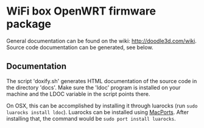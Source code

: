 WiFi box OpenWRT firmware package
=================================

General documentation can be found on the wiki: <http://doodle3d.com/wiki>. Source code documentation can be generated, see below.

Documentation
-------------

The script 'doxify.sh' generates HTML documentation of the source code in the directory 'docs'.
Make sure the 'ldoc' program is installed on your machine and the LDOC variable in the script points there.

On OSX, this can be accomplished by installing it through luarocks (run `sudo luarocks install ldoc`). Luarocks can be installed using [MacPorts](http://www.macports.org/). After installing that, the command would be `sudo port install luarocks`.
